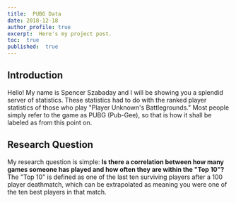 ```yaml
---
title:  PUBG Data
date: 2018-12-18
author_profile: true
excerpt:  Here's my project post.
toc:  true
published:  true
---
```


## Introduction

  Hello! My name is Spencer Szabaday and I will be showing you a splendid server of statistics. These statistics had to do with the ranked player statistics of those who play "Player Unknown's Battlegrounds." Most people simply refer to the game as PUBG (Pub-Gee), so that is how it shall be labeled as from this point on. 
 
 ## Research Question
 
 My research question is simple: **Is there a correlation between how many games someone has played and how often they are within the "Top 10"?** The "Top 10" is defined as one of the last ten surviving players after a 100 player deathmatch, which can be extrapolated as meaning you were one of the ten best players in that match.
